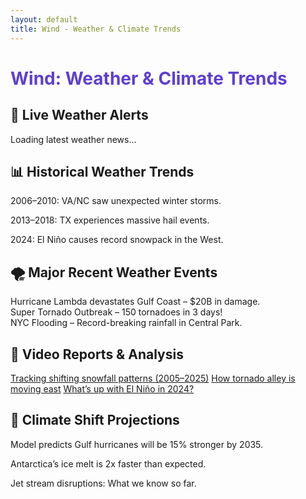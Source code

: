 ```yaml
---
layout: default
title: Wind - Weather & Climate Trends
---
```


<h1 style="text-align: left; color: #5D3FD3;">Wind: Weather & Climate Trends</h1>

<!-- 📡 Live Weather Alerts -->
<div class="section">
    <h2 style="text-align: left;">📡 Live Weather Alerts</h2>
    <div id="weather-carousel" class="carousel-container">
        <p style="text-align: left;">Loading latest weather news...</p>
    </div>
</div>

<!-- 📊 Historical Weather Trends -->
<div class="section">
    <h2 style="text-align: left;">📊 Historical Weather Trends</h2>
    <p style="text-align: left;">2006–2010: VA/NC saw unexpected winter storms.</p>
    <p style="text-align: left;">2013–2018: TX experiences massive hail events.</p>
    <p style="text-align: left;">2024: El Niño causes record snowpack in the West.</p>
</div>

<!-- 🌪️ Major Recent Weather Events -->
<div class="section">
    <h2 style="text-align: left;">🌪️ Major Recent Weather Events</h2>
    <div class="news-item" style="text-align: left;">Hurricane Lambda devastates Gulf Coast – $20B in damage.</div>
    <div class="news-item" style="text-align: left;">Super Tornado Outbreak – 150 tornadoes in 3 days!</div>
    <div class="news-item" style="text-align: left;">NYC Flooding – Record-breaking rainfall in Central Park.</div>
</div>

<!-- 🎥 Video Reports & Analysis -->
<div class="section">
    <h2 style="text-align: left;">🎥 Video Reports & Analysis</h2>
    <div class="video-list" style="text-align: left;">
        <a href="#">Tracking shifting snowfall patterns (2005–2025)</a>
        <a href="#">How tornado alley is moving east</a>
        <a href="#">What’s up with El Niño in 2024?</a>
    </div>
</div>

<!-- 🔮 Climate Shift Projections -->
<div class="section">
    <h2 style="text-align: left;">🔮 Climate Shift Projections</h2>
    <p style="text-align: left;">Model predicts Gulf hurricanes will be 15% stronger by 2035.</p>
    <p style="text-align: left;">Antarctica’s ice melt is 2x faster than expected.</p>
    <p style="text-align: left;">Jet stream disruptions: What we know so far.</p>
</div>
